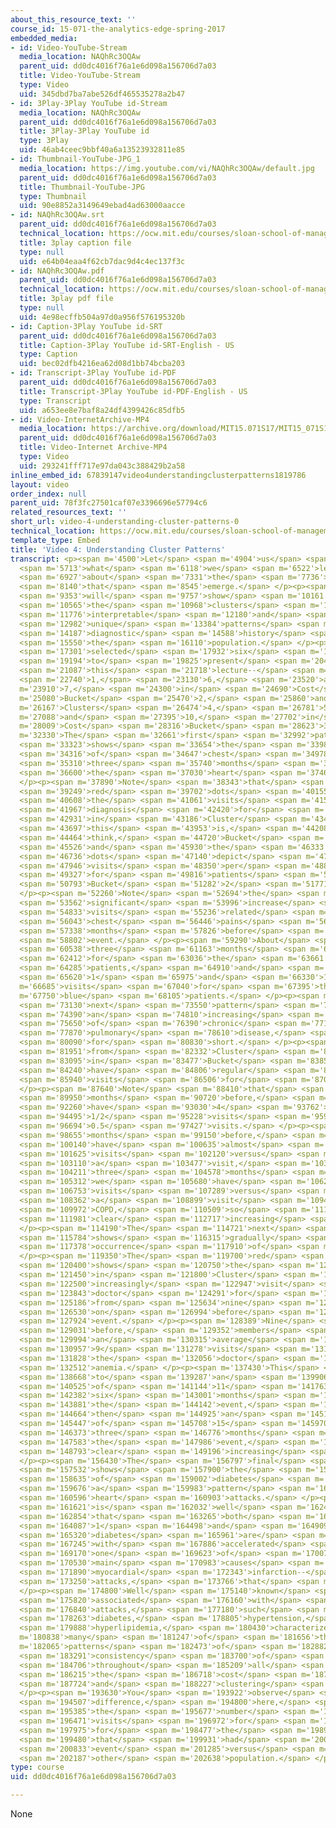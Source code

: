 ```yaml
---
about_this_resource_text: ''
course_id: 15-071-the-analytics-edge-spring-2017
embedded_media:
- id: Video-YouTube-Stream
  media_location: NAQhRc3OQAw
  parent_uid: dd0dc4016f76a1e6d098a156706d7a03
  title: Video-YouTube-Stream
  type: Video
  uid: 345dbd7ba7abe526df465535278a2b47
- id: 3Play-3Play YouTube id-Stream
  media_location: NAQhRc3OQAw
  parent_uid: dd0dc4016f76a1e6d098a156706d7a03
  title: 3Play-3Play YouTube id
  type: 3Play
  uid: 46ab4ceec9bbf40a6a13523932811e85
- id: Thumbnail-YouTube-JPG_1
  media_location: https://img.youtube.com/vi/NAQhRc3OQAw/default.jpg
  parent_uid: dd0dc4016f76a1e6d098a156706d7a03
  title: Thumbnail-YouTube-JPG
  type: Thumbnail
  uid: 90e8852a3149649ebad4ad63000aacce
- id: NAQhRc3OQAw.srt
  parent_uid: dd0dc4016f76a1e6d098a156706d7a03
  technical_location: https://ocw.mit.edu/courses/sloan-school-of-management/15-071-the-analytics-edge-spring-2017/clustering/predictive-diagnosis-discovering-patterns-for-disease-detection/video-4-understanding-cluster-patterns/video-4-understanding-cluster-patterns-0/NAQhRc3OQAw.srt
  title: 3play caption file
  type: null
  uid: e64b04eaa4f62cb7dac9d4c4ec137f3c
- id: NAQhRc3OQAw.pdf
  parent_uid: dd0dc4016f76a1e6d098a156706d7a03
  technical_location: https://ocw.mit.edu/courses/sloan-school-of-management/15-071-the-analytics-edge-spring-2017/clustering/predictive-diagnosis-discovering-patterns-for-disease-detection/video-4-understanding-cluster-patterns/video-4-understanding-cluster-patterns-0/NAQhRc3OQAw.pdf
  title: 3play pdf file
  type: null
  uid: 4e98ecffb504a97d0a956f576195320b
- id: Caption-3Play YouTube id-SRT
  parent_uid: dd0dc4016f76a1e6d098a156706d7a03
  title: Caption-3Play YouTube id-SRT-English - US
  type: Caption
  uid: bec02dfb4216ea62d08d1bb74bcba203
- id: Transcript-3Play YouTube id-PDF
  parent_uid: dd0dc4016f76a1e6d098a156706d7a03
  title: Transcript-3Play YouTube id-PDF-English - US
  type: Transcript
  uid: a653ee8e7baf8a24df4399426c85dfb5
- id: Video-InternetArchive-MP4
  media_location: https://archive.org/download/MIT15.071S17/MIT15_071S17_Session_6.3.07_300k.mp4
  parent_uid: dd0dc4016f76a1e6d098a156706d7a03
  title: Video-Internet Archive-MP4
  type: Video
  uid: 293241fff717e97da043c388429b2a58
inline_embed_id: 67839147video4understandingclusterpatterns1819786
layout: video
order_index: null
parent_uid: 78f3fc27501caf07e3396696e57794c6
related_resources_text: ''
short_url: video-4-understanding-cluster-patterns-0
technical_location: https://ocw.mit.edu/courses/sloan-school-of-management/15-071-the-analytics-edge-spring-2017/clustering/predictive-diagnosis-discovering-patterns-for-disease-detection/video-4-understanding-cluster-patterns/video-4-understanding-cluster-patterns-0
template_type: Embed
title: 'Video 4: Understanding Cluster Patterns'
transcript: <p><span m='4500'>Let</span> <span m='4904'>us</span> <span m='5309'>see</span>
  <span m='5713'>what</span> <span m='6118'>we</span> <span m='6522'>learn</span>
  <span m='6927'>about</span> <span m='7331'>the</span> <span m='7736'>patterns</span>
  <span m='8140'>that</span> <span m='8545'>emerge.</span> </p><p><span m='8950'>We</span>
  <span m='9353'>will</span> <span m='9757'>show</span> <span m='10161'>that</span>
  <span m='10565'>the</span> <span m='10968'>clusters</span> <span m='11372'>are</span>
  <span m='11776'>interpretable</span> <span m='12180'>and</span> <span m='12581'>reveal</span>
  <span m='12982'>unique</span> <span m='13384'>patterns</span> <span m='13785'>of</span>
  <span m='14187'>diagnostic</span> <span m='14588'>history</span> <span m='14990'>among</span>
  <span m='15550'>the</span> <span m='16110'>population.</span> </p><p><span m='16670'>We</span>
  <span m='17301'>selected</span> <span m='17932'>six</span> <span m='18563'>patterns</span>
  <span m='19194'>to</span> <span m='19825'>present</span> <span m='20456'>in</span>
  <span m='21087'>this</span> <span m='21718'>lecture--</span> <span m='22350'>Cluster</span>
  <span m='22740'>1,</span> <span m='23130'>6,</span> <span m='23520'>and</span> <span
  m='23910'>7,</span> <span m='24300'>in</span> <span m='24690'>Cost</span> <span
  m='25080'>Bucket</span> <span m='25470'>2,</span> <span m='25860'>and</span> <span
  m='26167'>Clusters</span> <span m='26474'>4,</span> <span m='26781'>5,</span> <span
  m='27088'>and</span> <span m='27395'>10,</span> <span m='27702'>in</span> <span
  m='28009'>Cost</span> <span m='28316'>Bucket</span> <span m='28623'>3.</span> </p><p><span
  m='32330'>The</span> <span m='32661'>first</span> <span m='32992'>pattern</span>
  <span m='33323'>shows</span> <span m='33654'>the</span> <span m='33985'>occurrence</span>
  <span m='34316'>of</span> <span m='34647'>chest</span> <span m='34978'>pain</span>
  <span m='35310'>three</span> <span m='35740'>months</span> <span m='36170'>before</span>
  <span m='36600'>the</span> <span m='37030'>heart</span> <span m='37460'>attack.</span>
  </p><p><span m='37890'>Note</span> <span m='38343'>that</span> <span m='38796'>the</span>
  <span m='39249'>red</span> <span m='39702'>dots</span> <span m='40155'>depict</span>
  <span m='40608'>the</span> <span m='41061'>visits</span> <span m='41514'>per</span>
  <span m='41967'>diagnosis</span> <span m='42420'>for</span> <span m='42675'>patients</span>
  <span m='42931'>in</span> <span m='43186'>Cluster</span> <span m='43442'>1--</span>
  <span m='43697'>this</span> <span m='43953'>is,</span> <span m='44208'>we</span>
  <span m='44464'>think,</span> <span m='44720'>Bucket</span> <span m='45123'>2--</span>
  <span m='45526'>and</span> <span m='45930'>the</span> <span m='46333'>blue</span>
  <span m='46736'>dots</span> <span m='47140'>depict</span> <span m='47543'>the</span>
  <span m='47946'>visits</span> <span m='48350'>per</span> <span m='48838'>diagnosis</span>
  <span m='49327'>for</span> <span m='49816'>patients</span> <span m='50305'>in</span>
  <span m='50793'>Bucket</span> <span m='51282'>2</span> <span m='51771'>throughout.</span>
  </p><p><span m='52260'>Note</span> <span m='52694'>the</span> <span m='53128'>very</span>
  <span m='53562'>significant</span> <span m='53996'>increase</span> <span m='54430'>for</span>
  <span m='54833'>visits</span> <span m='55236'>related</span> <span m='55640'>to</span>
  <span m='56043'>chest</span> <span m='56446'>pains</span> <span m='56850'>three</span>
  <span m='57338'>months</span> <span m='57826'>before</span> <span m='58314'>the</span>
  <span m='58802'>event.</span> </p><p><span m='59290'>About</span> <span m='59914'>17,</span>
  <span m='60538'>three</span> <span m='61163'>months</span> <span m='61787'>before</span>
  <span m='62412'>for</span> <span m='63036'>the</span> <span m='63661'>red</span>
  <span m='64285'>patients,</span> <span m='64910'>and</span> <span m='65265'>about</span>
  <span m='65620'>1</span> <span m='65975'>and</span> <span m='66330'>1/2</span> <span
  m='66685'>visits</span> <span m='67040'>for</span> <span m='67395'>the</span> <span
  m='67750'>blue</span> <span m='68105'>patients.</span> </p><p><span m='72710'>The</span>
  <span m='73130'>next</span> <span m='73550'>pattern</span> <span m='73970'>reveals</span>
  <span m='74390'>an</span> <span m='74810'>increasing</span> <span m='75230'>occurrence</span>
  <span m='75650'>of</span> <span m='76390'>chronic</span> <span m='77130'>obstructive</span>
  <span m='77870'>pulmonary</span> <span m='78610'>disease,</span> <span m='79350'>COPD,</span>
  <span m='80090'>for</span> <span m='80830'>short.</span> </p><p><span m='81570'>Patients</span>
  <span m='81951'>from</span> <span m='82332'>Cluster</span> <span m='82714'>7</span>
  <span m='83095'>in</span> <span m='83477'>Bucket</span> <span m='83858'>2</span>
  <span m='84240'>have</span> <span m='84806'>regular</span> <span m='85373'>doctor</span>
  <span m='85940'>visits</span> <span m='86506'>for</span> <span m='87073'>COPD.</span>
  </p><p><span m='87640'>Note</span> <span m='88410'>that</span> <span m='89180'>nine</span>
  <span m='89950'>months</span> <span m='90720'>before,</span> <span m='91490'>we</span>
  <span m='92260'>have</span> <span m='93030'>4</span> <span m='93762'>and</span>
  <span m='94495'>1/2</span> <span m='95228'>visits</span> <span m='95961'>versus</span>
  <span m='96694'>0.5</span> <span m='97427'>visits.</span> </p><p><span m='98160'>Six</span>
  <span m='98655'>months</span> <span m='99150'>before,</span> <span m='99645'>we</span>
  <span m='100140'>have</span> <span m='100635'>almost</span> <span m='101130'>7</span>
  <span m='101625'>visits</span> <span m='102120'>versus</span> <span m='102615'>1/2</span>
  <span m='103110'>a</span> <span m='103477'>visit,</span> <span m='103844'>and</span>
  <span m='104211'>three</span> <span m='104578'>months</span> <span m='104945'>before,</span>
  <span m='105312'>we</span> <span m='105680'>have</span> <span m='106216'>9</span>
  <span m='106753'>visits</span> <span m='107289'>versus</span> <span m='107826'>1/2</span>
  <span m='108362'>a</span> <span m='108899'>visit</span> <span m='109435'>for</span>
  <span m='109972'>COPD,</span> <span m='110509'>so</span> <span m='111245'>a</span>
  <span m='111981'>clear</span> <span m='112717'>increasing</span> <span m='113453'>pattern.</span>
  </p><p><span m='114190'>The</span> <span m='114721'>next</span> <span m='115252'>pattern</span>
  <span m='115784'>shows</span> <span m='116315'>gradually</span> <span m='116847'>increasing</span>
  <span m='117378'>occurrence</span> <span m='117910'>of</span> <span m='118630'>anemia.</span>
  </p><p><span m='119350'>The</span> <span m='119700'>red</span> <span m='120050'>line</span>
  <span m='120400'>shows</span> <span m='120750'>the</span> <span m='121100'>patient's</span>
  <span m='121450'>in</span> <span m='121800'>Cluster</span> <span m='122150'>4</span>
  <span m='122500'>increasingly</span> <span m='122947'>visit</span> <span m='123395'>the</span>
  <span m='123843'>doctor</span> <span m='124291'>for</span> <span m='124738'>anemia</span>
  <span m='125186'>from</span> <span m='125634'>nine</span> <span m='126082'>months</span>
  <span m='126530'>on</span> <span m='126994'>before</span> <span m='127459'>the</span>
  <span m='127924'>event.</span> </p><p><span m='128389'>Nine</span> <span m='128710'>months</span>
  <span m='129031'>before,</span> <span m='129352'>members</span> <span m='129673'>have</span>
  <span m='129994'>an</span> <span m='130315'>average</span> <span m='130636'>of</span>
  <span m='130957'>9</span> <span m='131278'>visits</span> <span m='131600'>to</span>
  <span m='131828'>the</span> <span m='132056'>doctor</span> <span m='132284'>for</span>
  <span m='132512'>anemia.</span> </p><p><span m='137430'>This</span> <span m='138049'>increases</span>
  <span m='138668'>to</span> <span m='139287'>an</span> <span m='139906'>average</span>
  <span m='140525'>of</span> <span m='141144'>11</span> <span m='141763'>visits</span>
  <span m='142382'>six</span> <span m='143001'>months</span> <span m='143620'>before</span>
  <span m='143881'>the</span> <span m='144142'>event,</span> <span m='144403'>and</span>
  <span m='144664'>then</span> <span m='144925'>an</span> <span m='145186'>average</span>
  <span m='145447'>of</span> <span m='145708'>15</span> <span m='145970'>visits</span>
  <span m='146373'>three</span> <span m='146776'>months</span> <span m='147180'>before</span>
  <span m='147583'>the</span> <span m='147986'>event,</span> <span m='148390'>a</span>
  <span m='148793'>clear</span> <span m='149196'>increasing</span> <span m='149600'>pattern.</span>
  </p><p><span m='156430'>The</span> <span m='156797'>final</span> <span m='157165'>pattern</span>
  <span m='157532'>shows</span> <span m='157900'>the</span> <span m='158267'>occurrence</span>
  <span m='158635'>of</span> <span m='159002'>diabetes</span> <span m='159370'>as</span>
  <span m='159676'>a</span> <span m='159983'>pattern</span> <span m='160290'>for</span>
  <span m='160596'>heart</span> <span m='160903'>attacks.</span> </p><p><span m='161210'>It</span>
  <span m='161621'>is</span> <span m='162032'>well</span> <span m='162443'>known</span>
  <span m='162854'>that</span> <span m='163265'>both</span> <span m='163676'>types</span>
  <span m='164087'>1</span> <span m='164498'>and</span> <span m='164909'>2</span>
  <span m='165320'>diabetes</span> <span m='165961'>are</span> <span m='166603'>associated</span>
  <span m='167245'>with</span> <span m='167886'>accelerated</span> <span m='168528'>atherosclerosis,</span>
  <span m='169170'>one</span> <span m='169623'>of</span> <span m='170076'>the</span>
  <span m='170530'>main</span> <span m='170983'>causes</span> <span m='171436'>of</span>
  <span m='171890'>myocardial</span> <span m='172343'>infarction--</span> <span m='172796'>heart</span>
  <span m='173250'>attacks,</span> <span m='173766'>that</span> <span m='174283'>is.</span>
  </p><p><span m='174800'>Well</span> <span m='175140'>known</span> <span m='175480'>diagnoses</span>
  <span m='175820'>associated</span> <span m='176160'>with</span> <span m='176500'>heart</span>
  <span m='176840'>attacks,</span> <span m='177180'>such</span> <span m='177721'>as</span>
  <span m='178263'>diabetes,</span> <span m='178805'>hypertension,</span> <span m='179346'>and</span>
  <span m='179888'>hyperlipidemia,</span> <span m='180430'>characterize</span> <span
  m='180838'>many</span> <span m='181247'>of</span> <span m='181656'>the</span> <span
  m='182065'>patterns</span> <span m='182473'>of</span> <span m='182882'>the</span>
  <span m='183291'>consistency</span> <span m='183700'>of</span> <span m='184203'>care</span>
  <span m='184706'>throughout</span> <span m='185209'>all</span> <span m='185712'>of</span>
  <span m='186215'>the</span> <span m='186718'>cost</span> <span m='187221'>buckets</span>
  <span m='187724'>and</span> <span m='188227'>clustering</span> <span m='188730'>models.</span>
  </p><p><span m='193630'>You</span> <span m='193922'>observe</span> <span m='194215'>a</span>
  <span m='194507'>difference,</span> <span m='194800'>here,</span> <span m='195092'>of</span>
  <span m='195385'>the</span> <span m='195677'>number</span> <span m='195970'>of</span>
  <span m='196471'>visits</span> <span m='196972'>for</span> <span m='197474'>diabetes</span>
  <span m='197975'>for</span> <span m='198477'>the</span> <span m='198978'>population</span>
  <span m='199480'>that</span> <span m='199931'>had</span> <span m='200382'>the</span>
  <span m='200833'>event</span> <span m='201285'>versus</span> <span m='201736'>the</span>
  <span m='202187'>other</span> <span m='202638'>population.</span> </p>
type: course
uid: dd0dc4016f76a1e6d098a156706d7a03

---
```

None
